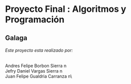 # Proyecto Final : Algoritmos y Programación
## Galaga
###### Este proyecto esta realizado por: 
  Andres Felipe Borbon Sierra n\
  Jefry Daniel Vargas Sierra n\
  Juan Felipe Gualdria Carranza n\

